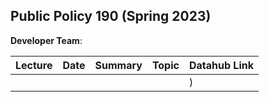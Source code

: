 ## Public Policy 190 (Spring 2023)

**Developer Team**: 



| Lecture         | Date       | Summary                                     | Topic                 | Datahub Link       |
|-----------------|------------|---------------------------------------------|-----------------------|--------------------|
|  |  |     |  | ) 
